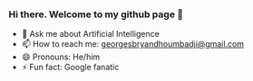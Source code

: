 ### Hi there. Welcome to my github page 👋

<!--
**GeorgesML/GeorgesML** is a ✨ _special_ ✨ repository because its `README.md` (this file) appears on your GitHub profile.

Here are some ideas to get you started:

- 🔭 I’m currently working on ...
- 🌱 I’m currently learning ...
- 👯 I’m looking to collaborate on ...
- 🤔 I’m looking for help with ...
-->

- 💬 Ask me about Artificial Intelligence
- 📫 How to reach me: georgesbryandhoumbadji@gmail.com
- 😄 Pronouns: He/him
- ⚡ Fun fact: Google fanatic
